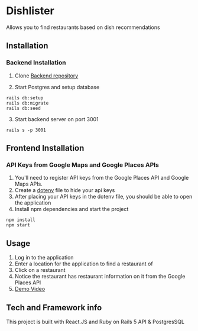 # Dishlister
Allows you to find restaurants based on dish recommendations

## Installation

### Backend Installation

1. Clone [Backend repository](https://github.com/ErlcLum/dishlister-backend)

2. Start Postgres and setup database
 ``` 
 rails db:setup
 rails db:migrate
 rails db:seed
 ```
3. Start backend server on port 3001
```
rails s -p 3001
```

## Frontend Installation

### API Keys from Google Maps and Google Places APIs
 
1. You'll need to register API keys from the Google Places API and Google Maps APIs.
2. Create a [dotenv](https://www.npmjs.com/package/dotenv) file to hide your api keys
3. After placing your API keys in the dotenv file, you should be able to open the application
4. Install npm dependencies and start the project
```
npm install
npm start
```

 ## Usage
 1. Log in to the application
 2. Enter a location for the application to find a restaurant of
 3. Click on a restaurant
 4. Notice the restaurant has restaurant information on it from the Google Places API
 5. [Demo Video](https://youtu.be/tmZ79EIZ6QQ)
 
 ## Tech and Framework info
 This project is built with React.JS and Ruby on Rails 5 API & PostgresSQL
 


